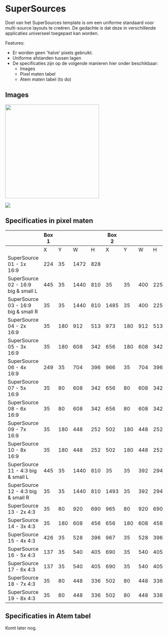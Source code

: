 # SuperSources

Doel van het SuperSources template is om een uniforme standaard voor multi-source layouts te creëren. De gedachte is dat deze in verschillende applicaties universeel toegepast kan worden.

Features:

- Er worden geen 'halve' pixels gebruikt.
- Uniforme afstanden tussen lagen
- De specificaties zijn op de volgende manieren hier onder beschikbaar:
  - Images
  - Pixel maten tabel
  - Atem maten tabel (to do)

## Images

<!-- SrS 01 -->
<a href="https://github.com/streammyevent/MasterPresets/blob/master/SuperSources/Images/SuperSource%2001%20-%2016:9%201x.png">
<img src="https://github.com/streammyevent/MasterPresets/blob/master/SuperSources/Images/SuperSource%2001%20-%2016:9%201x.png?raw=true" width="300">
</a>

<!-- SrS 02 -->

<!-- SrS 03 -->

<!-- SrS 04 -->

<!-- SrS 05 -->

<!-- SrS 06 -->

<!-- SrS 07 -->

<!-- SrS 08 -->

<!-- SrS 09 -->

<!-- SrS 10 -->

<!-- SrS 11 -->

<!-- SrS 12 -->

<!-- SrS 13 -->

<!-- SrS 14 -->

<!-- SrS 15 -->

<!-- SrS 16 -->

<!-- SrS 17 -->

<!-- SrS 18 -->

<!-- SrS 19 -->

![](https://github.com/streammyevent/MasterPresets/blob/master/SuperSources/Images/SuperSource%2001%20-%2016:9%201x.png)

## Specificaties in pixel maten

|                                     | Box 1 |     |      |     | Box 2 |     |     |     | Box 3 |     |     |     | Box 4 |     |     |     | Box 5 |     |     |     | Box 6 |     |     |     | Box 7 |     |     |     | Box 8 |     |     |     |
| ----------------------------------- | ----- | --- | ---- | --- | ----- | --- | --- | --- | ----- | --- | --- | --- | ----- | --- | --- | --- | ----- | --- | --- | --- | ----- | --- | --- | --- | ----- | --- | --- | --- | ----- | --- | --- | --- |
|                                     | X     | Y   | W    | H   | X     | Y   | W   | H   | X     | Y   | W   | H   | X     | Y   | W   | H   | X     | Y   | W   | H   | X     | Y   | W   | H   | X     | Y   | W   | H   | X     | Y   | W   | H   |
| SuperSource 01 - 1x 16:9            | 224   | 35  | 1472 | 828 |       |     |     |     |       |     |     |     |       |     |     |     |       |     |     |     |       |     |     |     |       |     |     |     |       |     |     |     |
| SuperSource 02 - 16:9 big & small L | 445   | 35  | 1440 | 810 | 35    | 35  | 400 | 225 |       |     |     |     |       |     |     |     |       |     |     |     |       |     |     |     |       |     |     |     |       |     |     |     |
| SuperSource 03 - 16:9 big & small R | 35    | 35  | 1440 | 810 | 1485  | 35  | 400 | 225 |       |     |     |     |       |     |     |     |       |     |     |     |       |     |     |     |       |     |     |     |       |     |     |     |
| SuperSource 04 - 2x 16:9            | 35    | 180 | 912  | 513 | 973   | 180 | 912 | 513 |       |     |     |     |       |     |     |     |       |     |     |     |       |     |     |     |       |     |     |     |       |     |     |     |
| SuperSource 05 - 3x 16:9            | 35    | 180 | 608  | 342 | 656   | 180 | 608 | 342 | 1277  | 180 | 608 | 342 |       |     |     |     |       |     |     |     |       |     |     |     |       |     |     |     |       |     |     |     |
| SuperSource 06 - 4x 16:9            | 249   | 35  | 704  | 396 | 966   | 35  | 704 | 396 | 249   | 446 | 704 | 396 | 966   | 447 | 704 | 396 |       |     |     |     |       |     |     |     |       |     |     |     |       |     |     |     |
| SuperSource 07 - 5x 16:9            | 35    | 80  | 608  | 342 | 656   | 80  | 608 | 342 | 1277  | 80  | 608 | 342 | 346   | 435 | 608 | 342 | 967   | 435 | 608 | 342 |       |     |     |     |       |     |     |     |       |     |     |     |
| SuperSource 08 - 6x 16:9            | 35    | 80  | 608  | 342 | 656   | 80  | 608 | 342 | 1277  | 80  | 608 | 342 | 35    | 435 | 608 | 342 | 656   | 435 | 608 | 342 | 1277  | 435 | 608 | 342 |       |     |     |     |       |     |     |     |
| SuperSource 09 - 7x 16:9            | 35    | 180 | 448  | 252 | 502   | 180 | 448 | 252 | 969   | 180 | 448 | 252 | 1436  | 180 | 448 | 252 | 269   | 451 | 448 | 252 | 736   | 451 | 448 | 252 | 1203  | 451 | 448 | 252 |       |     |     |     |
| SuperSource 10 - 8x 16:9            | 35    | 180 | 448  | 252 | 502   | 180 | 448 | 252 | 969   | 180 | 448 | 252 | 1436  | 180 | 448 | 252 | 35    | 451 | 448 | 252 | 502   | 451 | 448 | 252 | 969   | 451 | 448 | 252 | 1436  | 451 | 448 | 252 |
| SuperSource 11 - 4:3 big & small L  | 445   | 35  | 1440 | 810 | 35    | 35  | 392 | 294 |       |     |     |     |       |     |     |     |       |     |     |     |       |     |     |     |       |     |     |     |       |     |     |     |
| SuperSource 12 - 4:3 big & small R  | 35    | 35  | 1440 | 810 | 1493  | 35  | 392 | 294 |       |     |     |     |       |     |     |     |       |     |     |     |       |     |     |     |       |     |     |     |       |     |     |     |
| SuperSource 13 - 2x 4:3             | 35    | 80  | 920  | 690 | 965   | 80  | 920 | 690 |       |     |     |     |       |     |     |     |       |     |     |     |       |     |     |     |       |     |     |     |       |     |     |     |
| SuperSource 14 - 3x 4:3             | 35    | 180 | 608  | 456 | 656   | 180 | 608 | 456 | 1277  | 180 | 608 | 456 |       |     |     |     |       |     |     |     |       |     |     |     |       |     |     |     |       |     |     |     |
| SuperSource 15 - 4x 4:3             | 426   | 35  | 528  | 396 | 967   | 35  | 528 | 396 | 426   | 447 | 528 | 396 | 967   | 447 | 528 | 396 |       |     |     |     |       |     |     |     |       |     |     |     |       |     |     |     |
| SuperSource 16 - 5x 4:3             | 137   | 35  | 540  | 405 | 690   | 35  | 540 | 405 | 1243  | 35  | 540 | 405 | 448   | 453 | 540 | 405 | 1001  | 453 | 540 | 405 |       |     |     |     |       |     |     |     |       |     |     |     |
| SuperSource 17 - 6x 4:3             | 137   | 35  | 540  | 405 | 690   | 35  | 540 | 405 | 1243  | 35  | 540 | 405 | 137   | 453 | 540 | 405 | 690   | 453 | 540 | 405 | 1243  | 453 | 540 | 405 |       |     |     |     |       |     |     |     |
| SuperSource 18 - 7x 4:3             | 35    | 80  | 448  | 336 | 502   | 80  | 448 | 336 | 969   | 80  | 448 | 336 | 1436  | 80  | 448 | 336 | 269   | 435 | 448 | 336 | 736   | 435 | 448 | 336 | 1203  | 435 | 448 | 336 |       |     |     |     |
| SuperSource 19 - 8x 4:3             | 35    | 80  | 448  | 336 | 502   | 80  | 448 | 336 | 969   | 80  | 448 | 336 | 1436  | 80  | 448 | 336 | 35    | 435 | 448 | 336 | 502   | 435 | 448 | 336 | 969   | 435 | 448 | 336 | 1436  | 435 | 448 | 336 |

## Specificaties in Atem tabel

Komt later nog.
